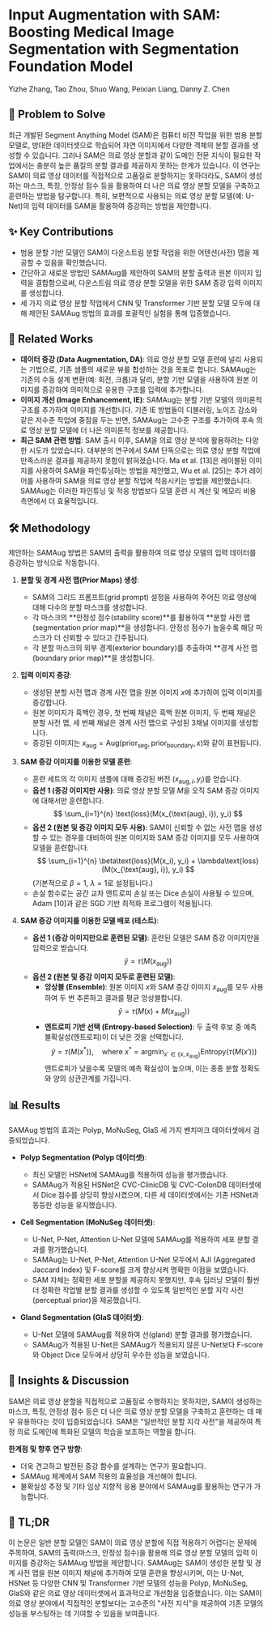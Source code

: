 # Input Augmentation with SAM: Boosting Medical Image Segmentation with Segmentation Foundation Model
Yizhe Zhang, Tao Zhou, Shuo Wang, Peixian Liang, Danny Z. Chen

## 🧩 Problem to Solve
최근 개발된 Segment Anything Model (SAM)은 컴퓨터 비전 작업을 위한 범용 분할 모델로, 방대한 데이터셋으로 학습되어 자연 이미지에서 다양한 객체의 분할 결과를 생성할 수 있습니다. 그러나 SAM은 의료 영상 분할과 같이 도메인 전문 지식이 필요한 작업에서는 충분히 높은 품질의 분할 결과를 제공하지 못하는 한계가 있습니다. 이 연구는 SAM이 의료 영상 데이터를 직접적으로 고품질로 분할하지는 못하더라도, SAM이 생성하는 마스크, 특징, 안정성 점수 등을 활용하여 더 나은 의료 영상 분할 모델을 구축하고 훈련하는 방법을 탐구합니다. 특히, 보편적으로 사용되는 의료 영상 분할 모델(예: U-Net)의 입력 데이터를 SAM을 활용하여 증강하는 방법을 제안합니다.

## ✨ Key Contributions
*   범용 분할 기반 모델인 SAM이 다운스트림 분할 작업을 위한 어텐션(사전) 맵을 제공할 수 있음을 확인했습니다.
*   간단하고 새로운 방법인 SAMAug를 제안하여 SAM의 분할 출력과 원본 이미지 입력을 결합함으로써, 다운스트림 의료 영상 분할 모델을 위한 SAM 증강 입력 이미지를 생성합니다.
*   세 가지 의료 영상 분할 작업에서 CNN 및 Transformer 기반 분할 모델 모두에 대해 제안된 SAMAug 방법의 효과를 포괄적인 실험을 통해 입증했습니다.

## 📎 Related Works
*   **데이터 증강 (Data Augmentation, DA)**: 의료 영상 분할 모델 훈련에 널리 사용되는 기법으로, 기존 샘플의 새로운 뷰를 합성하는 것을 목표로 합니다. SAMAug는 기존의 수동 설계 변환(예: 회전, 크롭)과 달리, 분할 기반 모델을 사용하여 원본 이미지를 증강하여 의미적으로 유용한 구조를 입력에 추가합니다.
*   **이미지 개선 (Image Enhancement, IE)**: SAMAug는 분할 기반 모델의 의미론적 구조를 추가하여 이미지를 개선합니다. 기존 IE 방법들이 디블러링, 노이즈 감소와 같은 저수준 작업에 중점을 두는 반면, SAMAug는 고수준 구조를 추가하여 후속 의료 영상 분할 모델에 더 나은 의미론적 정보를 제공합니다.
*   **최근 SAM 관련 방법**: SAM 출시 이후, SAM을 의료 영상 분석에 활용하려는 다양한 시도가 있었습니다. 대부분의 연구에서 SAM 단독으로는 의료 영상 분할 작업에 만족스러운 결과를 제공하지 못함이 밝혀졌습니다. Ma et al. [13]은 레이블된 이미지를 사용하여 SAM을 파인튜닝하는 방법을 제안했고, Wu et al. [25]는 추가 레이어를 사용하여 SAM을 의료 영상 분할 작업에 적응시키는 방법을 제안했습니다. SAMAug는 이러한 파인튜닝 및 적응 방법보다 모델 훈련 시 계산 및 메모리 비용 측면에서 더 효율적입니다.

## 🛠️ Methodology
제안하는 SAMAug 방법은 SAM의 출력을 활용하여 의료 영상 모델의 입력 데이터를 증강하는 방식으로 작동합니다.

1.  **분할 및 경계 사전 맵(Prior Maps) 생성**:
    *   SAM의 그리드 프롬프트(grid prompt) 설정을 사용하여 주어진 의료 영상에 대해 다수의 분할 마스크를 생성합니다.
    *   각 마스크의 **안정성 점수(stability score)**를 활용하여 **분할 사전 맵(segmentation prior map)**을 생성합니다. 안정성 점수가 높을수록 해당 마스크가 더 신뢰할 수 있다고 간주됩니다.
    *   각 분할 마스크의 외부 경계(exterior boundary)를 추출하여 **경계 사전 맵(boundary prior map)**을 생성합니다.

2.  **입력 이미지 증강**:
    *   생성된 분할 사전 맵과 경계 사전 맵을 원본 이미지 $x$에 추가하여 입력 이미지를 증강합니다.
    *   원본 이미지가 흑백인 경우, 첫 번째 채널은 흑백 원본 이미지, 두 번째 채널은 분할 사전 맵, 세 번째 채널은 경계 사전 맵으로 구성된 3채널 이미지를 생성합니다.
    *   증강된 이미지는 $x_{\text{aug}} = \text{Aug}(\text{prior}_{\text{seg}}, \text{prior}_{\text{boundary}}, x)$와 같이 표현됩니다.

3.  **SAM 증강 이미지를 이용한 모델 훈련**:
    *   훈련 세트의 각 이미지 샘플에 대해 증강된 버전 $(x_{\text{aug}, i}, y_i)$를 얻습니다.
    *   **옵션 1 (증강 이미지만 사용)**: 의료 영상 분할 모델 $M$을 오직 SAM 증강 이미지에 대해서만 훈련합니다.
        $$ \sum_{i=1}^{n} \text{loss}(M(x_{\text{aug}, i}), y_i) $$
    *   **옵션 2 (원본 및 증강 이미지 모두 사용)**: SAM이 신뢰할 수 없는 사전 맵을 생성할 수 있는 경우를 대비하여 원본 이미지와 SAM 증강 이미지를 모두 사용하여 모델을 훈련합니다.
        $$ \sum_{i=1}^{n} \beta\text{loss}(M(x_i), y_i) + \lambda\text{loss}(M(x_{\text{aug}, i}), y_i) $$
        (기본적으로 $\beta=1$, $\lambda=1$로 설정됩니다.)
    *   손실 함수로는 공간 교차 엔트로피 손실 또는 Dice 손실이 사용될 수 있으며, Adam [10]과 같은 SGD 기반 최적화 프로그램이 적용됩니다.

4.  **SAM 증강 이미지를 이용한 모델 배포 (테스트)**:
    *   **옵션 1 (증강 이미지만으로 훈련된 모델)**: 훈련된 모델은 SAM 증강 이미지만을 입력으로 받습니다.
        $$ \hat{y} = \tau(M(x_{\text{aug}})) $$
    *   **옵션 2 (원본 및 증강 이미지 모두로 훈련된 모델)**:
        *   **앙상블 (Ensemble)**: 원본 이미지 $x$와 SAM 증강 이미지 $x_{\text{aug}}$를 모두 사용하여 두 번 추론하고 결과를 평균 앙상블합니다.
            $$ \hat{y} = \tau(M(x) + M(x_{\text{aug}})) $$
        *   **엔트로피 기반 선택 (Entropy-based Selection)**: 두 출력 후보 중 예측 불확실성(엔트로피)이 더 낮은 것을 선택합니다.
            $$ \hat{y} = \tau(M(x^*)), \quad \text{where } x^* = \text{argmin}_{x' \in \{x, x_{\text{aug}}\}} \text{Entropy}(\tau(M(x'))) $$
            엔트로피가 낮을수록 모델의 예측 확실성이 높으며, 이는 종종 분할 정확도와 양의 상관관계를 가집니다.

## 📊 Results
SAMAug 방법의 효과는 Polyp, MoNuSeg, GlaS 세 가지 벤치마크 데이터셋에서 검증되었습니다.

*   **Polyp Segmentation (Polyp 데이터셋)**:
    *   최신 모델인 HSNet에 SAMAug를 적용하여 성능을 평가했습니다.
    *   SAMAug가 적용된 HSNet은 CVC-ClinicDB 및 CVC-ColonDB 데이터셋에서 Dice 점수를 상당히 향상시켰으며, 다른 세 데이터셋에서는 기존 HSNet과 동등한 성능을 유지했습니다.

*   **Cell Segmentation (MoNuSeg 데이터셋)**:
    *   U-Net, P-Net, Attention U-Net 모델에 SAMAug를 적용하여 세포 분할 결과를 평가했습니다.
    *   SAMAug는 U-Net, P-Net, Attention U-Net 모두에서 AJI (Aggregated Jaccard Index) 및 F-score를 크게 향상시켜 명확한 이점을 보였습니다.
    *   SAM 자체는 정확한 세포 분할을 제공하지 못했지만, 후속 딥러닝 모델이 훨씬 더 정확한 작업별 분할 결과를 생성할 수 있도록 일반적인 분할 지각 사전(perceptual prior)을 제공했습니다.

*   **Gland Segmentation (GlaS 데이터셋)**:
    *   U-Net 모델에 SAMAug를 적용하여 선(gland) 분할 결과를 평가했습니다.
    *   SAMAug가 적용된 U-Net은 SAMAug가 적용되지 않은 U-Net보다 F-score와 Object Dice 모두에서 상당히 우수한 성능을 보였습니다.

## 🧠 Insights & Discussion
SAM은 의료 영상 분할을 직접적으로 고품질로 수행하지는 못하지만, SAM이 생성하는 마스크, 특징, 안정성 점수 등은 더 나은 의료 영상 분할 모델을 구축하고 훈련하는 데 매우 유용하다는 것이 입증되었습니다. SAM은 "일반적인 분할 지각 사전"을 제공하여 특정 의료 도메인에 특화된 모델의 학습을 보조하는 역할을 합니다.

**한계점 및 향후 연구 방향**:
*   더욱 견고하고 발전된 증강 함수를 설계하는 연구가 필요합니다.
*   SAMAug 체계에서 SAM 적용의 효율성을 개선해야 합니다.
*   불확실성 추정 및 기타 임상 지향적 응용 분야에서 SAMAug를 활용하는 연구가 가능합니다.

## 📌 TL;DR
이 논문은 일반 분할 모델인 SAM이 의료 영상 분할에 직접 적용하기 어렵다는 문제에 주목하여, SAM의 출력(마스크, 안정성 점수)을 활용해 의료 영상 분할 모델의 입력 이미지를 증강하는 SAMAug 방법을 제안합니다. SAMAug는 SAM이 생성한 분할 및 경계 사전 맵을 원본 이미지 채널에 추가하여 모델 훈련을 향상시키며, 이는 U-Net, HSNet 등 다양한 CNN 및 Transformer 기반 모델의 성능을 Polyp, MoNuSeg, GlaS와 같은 의료 영상 데이터셋에서 효과적으로 개선함을 입증했습니다. 이는 SAM이 의료 영상 분야에서 직접적인 분할보다는 고수준의 "사전 지식"을 제공하여 기존 모델의 성능을 부스팅하는 데 기여할 수 있음을 보여줍니다.